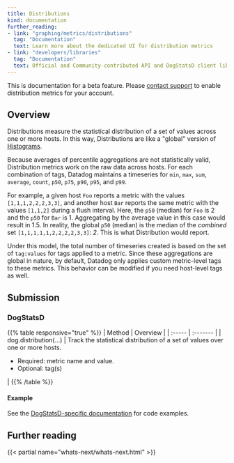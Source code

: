 ```yaml
---
title: Distributions
kind: documentation
further_reading:
- link: "graphing/metrics/distributions"
  tag: "Documentation"
  text: Learn more about the dedicated UI for distribution metrics 
- link: "developers/libraries"
  tag: "Documentation"
  text: Official and Community-contributed API and DogStatsD client libraries
---
```


<div class="alert alert-warning">
This is documentation for a beta feature. Please <a href="https://docs.datadoghq.com/help/">contact support</a> to enable distribution metrics for your account.
</div>

## Overview

Distributions measure the statistical distribution of a set of values across one or more hosts. In this way, Distributions are like a "global" version of [Histograms][2].

Because averages of percentile aggregations are not statistically valid, Distribution metrics work on the raw data across hosts. For each combination of tags, Datadog maintains a timeseries for `min`, `max`, `sum`, `average`, `count`, `p50`, `p75`, `p90`, `p95`, and `p99`.

For example, a given host `Foo` reports a metric with the values `[1,1,1,2,2,2,3,3]`, and another host `Bar` reports the same metric with the values `[1,1,2]` during a flush interval. Here, the `p50` (median) for `Foo` is 2 and the `p50` for `Bar` is 1. Aggregating by the average value in this case would result in 1.5. In reality, the global `p50` (median) is the median of the *combined* set `[1,1,1,1,1,2,2,2,2,3,3]`: *2*. This is what Distribution would report.

Under this model, the total number of timeseries created is based on the set of `tag:values` for tags applied to a metric. Since these aggregations are global in nature, by default, Datadog only applies custom metric-level tags to these metrics. This behavior can be modified if you need host-level tags as well.

## Submission

### DogStatsD

{{% table responsive="true" %}}
| Method | Overview |
| :----- | :------- |
| dog.distribution(...) | Track the statistical distribution of a set of values over one or more hosts.<ul><li>Required: metric name and value.</li><li>Optional: tag(s)</li></ul> |
{{% /table %}}

#### Example

See the [DogStatsD-specific documentation][1] for code examples.

## Further reading

{{< partial name="whats-next/whats-next.html" >}}

[1]: /developers/dogstatsd/data_types#distributions
[2]: /developers/metrics/histograms
